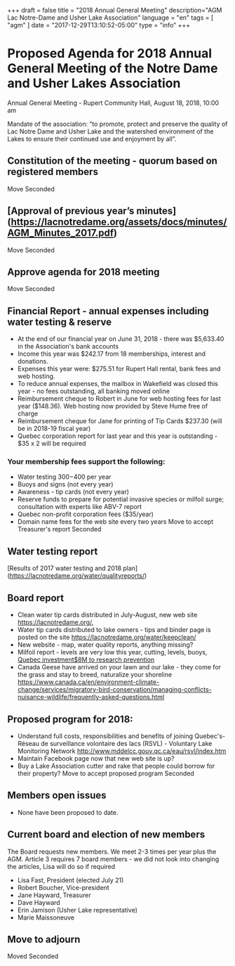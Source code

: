 +++
draft = false
title = "2018 Annual General Meeting"
description="AGM Lac Notre-Dame and Usher Lake Association"
language = "en"
tags = [
    "agm"
]
date = "2017-12-29T13:10:52-05:00"
type = "info"
+++
# Proposed Agenda for 2018 Annual General Meeting of the Notre Dame and Usher Lakes Association
Annual General Meeting - Rupert Community Hall, August 18, 2018, 10:00 am

Mandate of the association:
“to promote, protect and preserve the quality of Lac Notre Dame and Usher Lake and the watershed environment of the Lakes to ensure their continued use and enjoyment by all”.

## Constitution of the meeting - quorum based on registered members
Move
Seconded

## [Approval of previous year’s minutes] (https://lacnotredame.org/assets/docs/minutes/AGM_Minutes_2017.pdf)
Move
Seconded

## Approve agenda for 2018 meeting 
Move 
Seconded

## Financial Report  - annual expenses including water testing & reserve 
* At the end of our financial year on June 31, 2018 - there was $5,633.40 in the Association's bank accounts
* Income this year was $242.17 from 18 memberships, interest and donations. 
* Expenses this year were: $275.51 for Rupert Hall rental, bank fees and web hosting.
* To reduce annual expenses, the mailbox in Wakefield was closed this year - no fees outstanding, all banking moved online
* Reimbursement cheque to Robert in June for web hosting fees for last year ($148.36). Web hosting now provided by Steve Hume free of charge
* Reimbursement cheque for Jane for printing of Tip Cards $237.30 (will be in 2018-19 fiscal year)
* Quebec corporation report for last year and this year is outstanding - $35 x 2 will be required

### Your membership fees support the following:
* Water testing $300-$400 per year
* Buoys and signs (not every year)
* Awareness - tip cards  (not every year)
* Reserve funds to prepare for potential invasive species or milfoil surge; consultation with experts like ABV-7 report
* Quebec non-profit corporation fees ($35/year)
* Domain name fees for the web site every two years
Move to accept Treasurer's report
Seconded

## Water testing report
[Results of 2017 water testing and 2018 plan] (https://lacnotredame.org/water/qualityreports/)

## Board report 
* Clean water tip cards distributed in July-August, new web site https://lacnotredame.org/, 
* Water tip cards distributed to lake owners - tips and binder page is posted on the site https://lacnotredame.org/water/keepclean/
* New website - map, water quality reports, anything missing? 
* Milfoil report - levels are very low this year, cutting, levels, buoys, [Quebec investment$8M to research prevention](https://www.cbc.ca/news/canada/montreal/zombie-plant-quebec-investment-1.4751909)
* Canada Geese have arrived on your lawn and our lake - they come for the grass and stay to breed, naturalize your shoreline https://www.canada.ca/en/environment-climate-change/services/migratory-bird-conservation/managing-conflicts-nuisance-wildlife/frequently-asked-questions.html

## Proposed program for 2018: 
* Understand full costs, responsibilities and benefits of joining Quebec's- Réseau de surveillance volontaire des lacs (RSVL) - Voluntary Lake Monitoring Network http://www.mddelcc.gouv.qc.ca/eau/rsvl/index.htm
* Maintain Facebook page now that new web site is up?
* Buy a Lake Association cutter and rake that people could borrow for their property?
Move to accept proposed program
Seconded

## Members open issues
* None have been proposed to date.

## Current board and election of new members
The Board requests new members. We meet 2-3 times per year plus the AGM. Article 3 requires 7 board members - we did not look into changing the articles, Lisa will do so if required

* Lisa Fast, President (elected July 21)
* Robert Boucher, Vice-president
* Jane Hayward, Treasurer
* Dave Hayward
* Erin Jamison (Usher Lake representative)
* Marie Maissoneuve 


## Move to adjourn
Moved
Seconded



